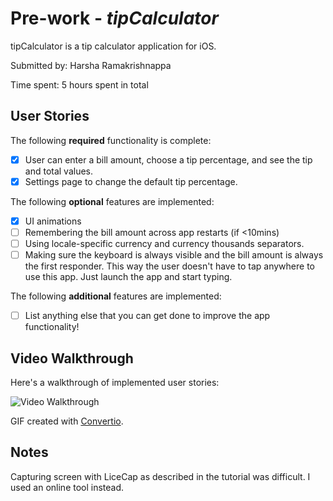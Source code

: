 # Pre-work - *tipCalculator*

tipCalculator is a tip calculator application for iOS.

Submitted by: Harsha Ramakrishnappa

Time spent: 5 hours spent in total

## User Stories

The following **required** functionality is complete:

* [X] User can enter a bill amount, choose a tip percentage, and see the tip and total values.
* [X] Settings page to change the default tip percentage.

The following **optional** features are implemented:
* [X] UI animations
* [ ] Remembering the bill amount across app restarts (if <10mins)
* [ ] Using locale-specific currency and currency thousands separators.
* [ ] Making sure the keyboard is always visible and the bill amount is always the first responder. This way the user doesn't have to tap anywhere to use this app. Just launch the app and start typing.

The following **additional** features are implemented:

- [ ] List anything else that you can get done to improve the app functionality!

## Video Walkthrough 

Here's a walkthrough of implemented user stories:

<img src= 'http://i.imgur.com/a/5ndtW' title='Video Walkthrough' width='' alt='Video Walkthrough' />

GIF created with [Convertio](https://convertio.co/mov-gif/).

## Notes

Capturing screen with LiceCap as described in the tutorial was difficult. I used an online tool instead.

